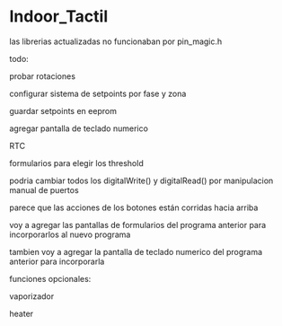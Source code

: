 # Indoor_Tactil
las librerias actualizadas no funcionaban por pin_magic.h

todo:

probar rotaciones

configurar sistema de setpoints por fase y zona

guardar setpoints en eeprom

agregar pantalla de teclado numerico

RTC

formularios para elegir los threshold

podria cambiar todos los digitalWrite() y digitalRead() por manipulacion manual de puertos

parece que las acciones de los botones están corridas hacia arriba

voy a agregar las pantallas de formularios del programa anterior para incorporarlos al nuevo programa

tambien voy a agregar la pantalla de teclado numerico del programa anterior para incorporarla

funciones opcionales:

vaporizador

heater
